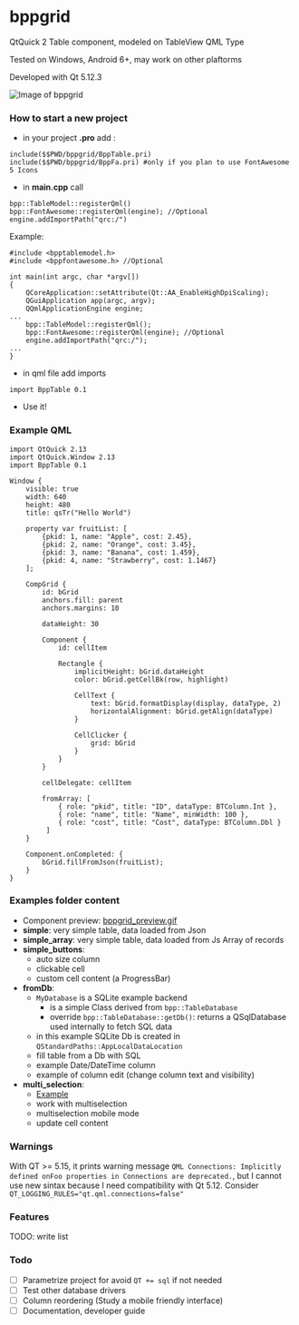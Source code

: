 
# bppgrid
QtQuick 2 Table component, modeled on TableView QML Type

Tested on Windows, Android 6+, may work on other plaftorms

Developed with Qt 5.12.3

![Image of bppgrid](examples/bppgrid.png)

### How to start a new project

* in your project **.pro** add :
```
include($$PWD/bppgrid/BppTable.pri)
include($$PWD/bppgrid/BppFa.pri) #only if you plan to use FontAwesome 5 Icons
```
* in **main.cpp** call
```
bpp::TableModel::registerQml()
bpp::FontAwesome::registerQml(engine); //Optional
engine.addImportPath("qrc:/")
```
Example:
```
#include <bpptablemodel.h>
#include <bppfontawesome.h> //Optional

int main(int argc, char *argv[])
{
    QCoreApplication::setAttribute(Qt::AA_EnableHighDpiScaling);
    QGuiApplication app(argc, argv);
    QQmlApplicationEngine engine;
...
    bpp::TableModel::registerQml();
    bpp::FontAwesome::registerQml(engine); //Optional
    engine.addImportPath("qrc:/");
...
}
```

* in qml file add imports
```
import BppTable 0.1
```

* Use it!

### Example QML
```
import QtQuick 2.13
import QtQuick.Window 2.13
import BppTable 0.1

Window {
    visible: true
    width: 640
    height: 480
    title: qsTr("Hello World")

    property var fruitList: [
        {pkid: 1, name: "Apple", cost: 2.45},
        {pkid: 2, name: "Orange", cost: 3.45},
        {pkid: 3, name: "Banana", cost: 1.459},
        {pkid: 4, name: "Strawberry", cost: 1.1467}
    ];

    CompGrid {
        id: bGrid
        anchors.fill: parent
        anchors.margins: 10

        dataHeight: 30

        Component {
            id: cellItem

            Rectangle {
                implicitHeight: bGrid.dataHeight
                color: bGrid.getCellBk(row, highlight)

                CellText {
                    text: bGrid.formatDisplay(display, dataType, 2)
                    horizontalAlignment: bGrid.getAlign(dataType)
                }

                CellClicker {
                    grid: bGrid
                }
            }
        }

        cellDelegate: cellItem

        fromArray: [
            { role: "pkid", title: "ID", dataType: BTColumn.Int },
            { role: "name", title: "Name", minWidth: 100 },
            { role: "cost", title: "Cost", dataType: BTColumn.Dbl }
         ]
    }

    Component.onCompleted: {
        bGrid.fillFromJson(fruitList);
    }
}
```

### Examples folder content

* Component preview: [bppgrid_preview.gif](examples/bppgrid_preview.gif)
* **simple**: very simple table, data loaded from Json
* **simple_array**: very simple table, data loaded from Js Array of records
* **simple_buttons**: 
  * auto size column
  * clickable cell
  * custom cell content (a ProgressBar)
* **fromDb**:
  * ```MyDatabase``` is a SQLite example backend
    * is a simple Class derived from ```bpp::TableDatabase```
    * override ```bpp::TableDatabase::getDb()```: returns a QSqlDatabase used internally to fetch SQL data
  * in this example SQLite Db is created in ```QStandardPaths::AppLocalDataLocation```
  * fill table from a Db with SQL
  * example Date/DateTime column
  * example of column edit (change column text and visibility)
* **multi_selection**:
	* [Example](https://dev.bigno.it/bppgrid/multiselection.gif)
	* work with multiselection
	* multiselection mobile mode
	* update cell content

### Warnings
With QT >= 5.15, it prints warning message ```QML Connections: Implicitly defined onFoo properties in Connections are deprecated.```, but I cannot use new sintax because I need compatibility with Qt 5.12. Consider ``` QT_LOGGING_RULES="qt.qml.connections=false"```

### Features
TODO: write list

### Todo
- [ ] Parametrize project for avoid ```QT += sql``` if not needed
- [ ] Test other database drivers
- [ ] Column reordering (Study a mobile friendly interface)
- [ ] Documentation, developer guide
